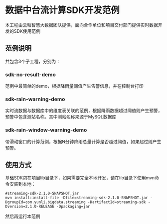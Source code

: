 # 数据中台流计算SDK开发范例

本工程由云粒智慧大数据团队提供，面向合作单位和项目交付部门提供实时数据开发的SDK使用范例


## 范例说明

共包含3个子工程，分别为：

### sdk-no-result-demo
范例中最简单的demo，根据降雨量阈值产生告警信息，并在控制台打印

### sdk-rain-warning-demo
实时流数据与数据库中的维度表关联的范例，根据降雨数据超过阈值则产生预警，预警中包含测站名称。其中测站名称来源于MySQL数据库

### sdk-rain-window-warning-demo
带滑动窗口的计算范例，根据N分钟降雨总量计算是否超过阈值，如果超过则产生预警。

## 使用方式

基础SDK包在项目lib目录下，如果需要完全本地开发，请在lib目录下使用mvn命令安装到本地：

```
#streaming-sdk-2.1.0-SNAPSHOT.jar
mvn install:install-file -Dfile=streaming-sdk-2.1.0-SNAPSHOT.jar -DgroupId=com.yunli.bigdata.streaming -DartifactId=streaming-sdk -Dversion=2.1.0-RELEASE -Dpackaging=jar

```
然后再运行本范例